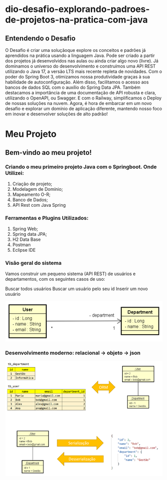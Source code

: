 # dio-desafio-explorando-padroes-de-projetos-na-pratica-com-java

## Entendendo o Desafio
O Desafio é criar uma soluçãoque explore os conceitos e padrões já aprendidos na prática usando a linguagem Java. Pode ser criado a partir dos projetos já desenvolvidos nas aulas ou ainda criar algo novo (livre).
Já dominamos o universo do desenvolvimento e construímos uma API REST utilizando o Java 17, a versão LTS mais recente repleta de novidades. Com o poder do Spring Boot 3, otimizamos nossa produtividade graças à sua habilidade de autoconfiguração. Além disso, facilitamos o acesso aos bancos de dados SQL com o auxílio do Spring Data JPA. Também destacamos a importância de uma documentação de API robusta e clara, utilizando o OpenAPI, ou Swagger. E com o Railway, simplificamos o Deploy de nossas soluções na nuvem. Agora, é hora de embarcar em um novo desafio e explorar um domínio de aplicação diferente, mantendo nosso foco em inovar e desenvolver soluções de alto padrão!

# Meu Projeto

## Bem-vindo ao meu projeto!
### Criando o meu primeiro projeto Java com o Springboot. Onde  Utilizei: 
1) Criação de projeto;
2) Modelagem de Domínio;
3) Mapeamento O-R;
4) Banco de Dados;
5) API Rest com Java Spring

### Ferramentas e Plugins Utilizados:
1) Spring Web;
2) Spring data JPA;
3) H2 Data Base
4) Postman
5) Eclipse IDE

### Visão geral do sistema
Vamos construir um pequeno sistema (API REST) de usuários e departamentos, com os seguintes casos de uso:

Buscar todos usuários
Buscar um usuário pelo seu id
Inserir um novo usuário

![Descrição da Imagem](img/dominio.png)


### Desenvolvimento moderno: relacional -> objeto -> json

![Descrição da Imagem](img/objetos.png)



